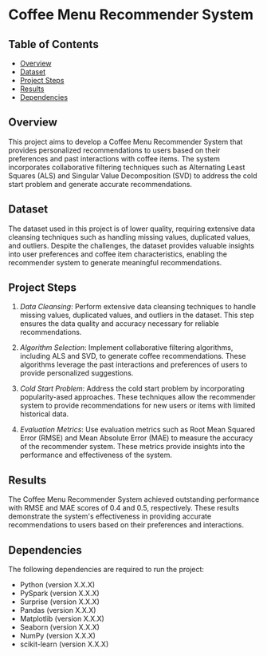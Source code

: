 # Coffee Menu Recommender System

## Table of Contents

- [Overview](#overview)
- [Dataset](#dataset)
- [Project Steps](#project-steps)
- [Results](#results)
- [Dependencies](#dependencies)

## Overview

This project aims to develop a Coffee Menu Recommender System that provides personalized recommendations to users based on their preferences and past interactions with coffee items. The system incorporates collaborative filtering techniques such as Alternating Least Squares (ALS) and Singular Value Decomposition (SVD) to address the cold start problem and generate accurate recommendations.

## Dataset

The dataset used in this project is of lower quality, requiring extensive data cleansing techniques such as handling missing values, duplicated values, and outliers. Despite the challenges, the dataset provides valuable insights into user preferences and coffee item characteristics, enabling the recommender system to generate meaningful recommendations.

## Project Steps

1. *Data Cleansing*: Perform extensive data cleansing techniques to handle missing values, duplicated values, and outliers in the dataset. This step ensures the data quality and accuracy necessary for reliable recommendations.

2. *Algorithm Selection*: Implement collaborative filtering algorithms, including ALS and SVD, to generate coffee recommendations. These algorithms leverage the past interactions and preferences of users to provide personalized suggestions.

3. *Cold Start Problem*: Address the cold start problem by incorporating popularity-ased approaches. These techniques allow the recommender system to provide recommendations for new users or items with limited historical data.

4. *Evaluation Metrics*: Use evaluation metrics such as Root Mean Squared Error (RMSE) and Mean Absolute Error (MAE) to measure the accuracy of the recommender system. These metrics provide insights into the performance and effectiveness of the system.

## Results

The Coffee Menu Recommender System achieved outstanding performance with RMSE and MAE scores of 0.4 and 0.5, respectively. These results demonstrate the system's effectiveness in providing accurate recommendations to users based on their preferences and interactions.

## Dependencies

The following dependencies are required to run the project:

- Python (version X.X.X)
- PySpark (version X.X.X)
- Surprise (version X.X.X)
- Pandas (version X.X.X)
- Matplotlib (version X.X.X)
- Seaborn (version X.X.X)
- NumPy (version X.X.X)
- scikit-learn (version X.X.X)
